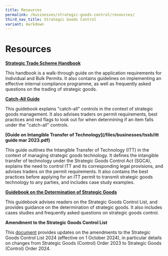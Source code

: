 ```yaml
---
title: Resources
permalink: /businesses/strategic-goods-control/resources/
third_nav_title: Strategic Goods Control
variant: markdown
---
```

# Resources

**[Strategic Trade Scheme Handbook](/files/businesses/seb/STS_Handbook___updated_1_Oct_2024.pdf)**

This handbook is a walk-through guide on the application requirements for Individual and Bulk Permits. It also contains guidelines on implementing an effective internal compliance programme, as well as frequently asked questions on the trading of strategic goods.

**[Catch-All Guide](/files/businesses/catch-all-guide-(1).pdf)**

This guidebook explains "catch-all" controls in the context of strategic goods management. It also advises traders on permit requirements, best practices and red flags to look out for when determining if an item falls under the "catch-all" controls.

**[Guide on Intangible Transfer of Technology](/files/businesses/tssb/itt guide mar 2023.pdf)**

This guide outlines the Intangible Transfer of Technology (ITT) in the context of managing strategic goods technology. It defines the intangible transfer of technology under the Strategic Goods Control Act (SGCA), explains the need to control ITT and its corresponding legal provisions, and advises traders on the permit requirements. It also contains the best practices before applying for an ITT permit to transmit strategic goods technology to any parties, and includes case study examples. 

**[Guidebook on the Determination of Strategic Goods](/files/businesses/tssb/strategicgoodsguidebook%201oct%202023.pdf)** 

This guidebook advises readers on the Strategic Goods Control List, and provides guidance on the determination of strategic goods. It also includes cases studies and frequently asked questions on strategic goods control.

**Amendment to the Strategic Goods Control List**

This [document](/files/businesses/tssb/SGCO_2024___Amendments_Table_26_8_24.pdf) provides updates on the amendments to the Strategic Goods Control List 2024 (effective on 1 October 2024), in particular details on changes from Strategic Goods (Control) Order 2023 to Strategic Goods (Control) Order 2024.